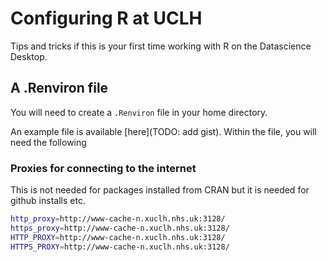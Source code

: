 # Configuring R at UCLH

Tips and tricks if this is your first time working with R on the Datascience Desktop.


## A .Renviron file

You will need to create a `.Renviron` file in your home directory.

An example file is available [here](TODO: add gist). Within the file, you will need the following

### Proxies for connecting to the internet

This is not needed for packages installed from CRAN but it is needed for github installs etc.

```sh
http_proxy=http://www-cache-n.xuclh.nhs.uk:3128/
https_proxy=http://www-cache-n.xuclh.nhs.uk:3128/
HTTP_PROXY=http://www-cache-n.xuclh.nhs.uk:3128/
HTTPS_PROXY=http://www-cache-n.xuclh.nhs.uk:3128/
```
